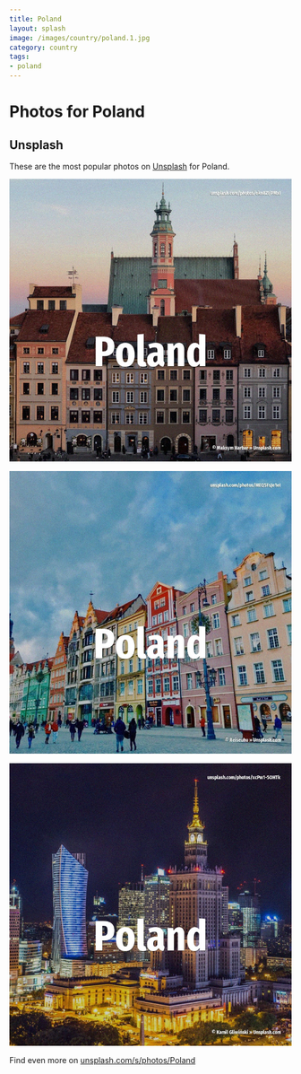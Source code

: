 ```yaml
---
title: Poland
layout: splash
image: /images/country/poland.1.jpg
category: country
tags:
- poland
---
```

# Photos for Poland

## Unsplash

These are the most popular photos on [Unsplash](https://unsplash.com) for Poland.

![Poland](/images/country/poland.1.jpg)

![Poland](/images/country/poland.2.jpg)

![Poland](/images/country/poland.3.jpg)

Find even more on [unsplash.com/s/photos/Poland](https://unsplash.com/s/photos/Poland)